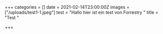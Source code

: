 +++
categories = []
date = 2021-02-14T23:00:00Z
images = ["/uploads/test1-1.jpeg"]
test = "Hallo hier ist ein test von Forrestry "
title = "Test "

+++
